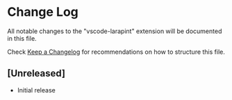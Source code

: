 # Change Log

All notable changes to the "vscode-larapint" extension will be documented in this file.

Check [Keep a Changelog](http://keepachangelog.com/) for recommendations on how to structure this file.

## [Unreleased]

-   Initial release
